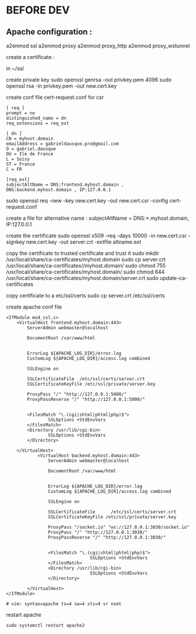 # BEFORE DEV

## Apache configuration : 

a2enmod ssl
a2enmod proxy
a2enmod proxy_http
a2enmod proxy_wstunnel

create a certificate : 

in ~/ssl

create private key 
sudo openssl genrsa -out privkey.pem 4096
sudo openssl rsa -in privkey.pem -out new.cert.key

create conf file cert-request.conf for csr
```
[ req ]
prompt = no
distinguished_name = dn
req_extensions = req_ext

[ dn ]
CN = myhost.domain
emailAddress = gabrieldausque.pro@gmail.com
O = gabriel.dausque
OU = Ile de France
L = Soisy
ST = France 
C = FR

[req_ext]
subjectAltName = DNS:frontend.myhost.domain , DNS:backend.myhost.domain , IP:127.0.0.1
```

sudo openssl req -new -key new.cert.key -out new.cert.csr -config cert-request.conf

create a file for alternative name : 
subjectAltName = DNS:*.myhost.domain, IP:127.0.0.1

create the certificate 
sudo openssl x509 -req -days 10000 -in new.cert.csr -signkey new.cert.key -out server.crt -extfile altname.ext

copy the certificate to trusted certificate and trust it
sudo mkdir /usr/local/share/ca-certificates/myhost.domain
sudo cp server.crt /usr/local/share/ca-certificates//myhost.domain/
sudo chmod 755 /usr/local/share/ca-certificates/myhost.domain/
sudo chmod 644 /usr/local/share/ca-certificates/myhost.domain/server.crt
sudo update-ca-certificates

copy certificate to a etc/ssl/certs
sudo cp server.crt /etc/ssl/certs

create apache conf file
```
<IfModule mod_ssl.c>
	<VirtualHost frontend.myhost.domain:443>
		ServerAdmin webmaster@localhost

		DocumentRoot /var/www/html


		ErrorLog ${APACHE_LOG_DIR}/error.log
		CustomLog ${APACHE_LOG_DIR}/access.log combined

		SSLEngine on

		SSLCertificateFile	/etc/ssl/certs/server.crt
		SSLCertificateKeyFile /etc/ssl/private/server.key
		
		ProxyPass "/" "http://127.0.0.1:5000/"
		ProxyPassReverse "/" "http://127.0.0.1:5000/"
	

		<FilesMatch "\.(cgi|shtml|phtml|php)$">
				SSLOptions +StdEnvVars
		</FilesMatch>
		<Directory /usr/lib/cgi-bin>
				SSLOptions +StdEnvVars
		</Directory>

	</VirtualHost>
	        <VirtualHost backend.myhost.domain:443>
                ServerAdmin webmaster@localhost

                DocumentRoot /var/www/html


                ErrorLog ${APACHE_LOG_DIR}/error.log
                CustomLog ${APACHE_LOG_DIR}/access.log combined

                SSLEngine on

                SSLCertificateFile      /etc/ssl/certs/server.crt
                SSLCertificateKeyFile /etc/ssl/private/server.key

                ProxyPass "/socket.io" "ws://127.0.0.1:3030/socket.io"
                ProxyPass "/" "http://127.0.0.1:3030/"
                ProxyPassReverse "/" "http://127.0.0.1:3030/"


                <FilesMatch "\.(cgi|shtml|phtml|php)$">
                                SSLOptions +StdEnvVars
                </FilesMatch>
                <Directory /usr/lib/cgi-bin>
                                SSLOptions +StdEnvVars
                </Directory>

        </VirtualHost>
</IfModule>

# vim: syntax=apache ts=4 sw=4 sts=4 sr noet
```

restart apache 
```
sudo systemctl restart apache2
```









